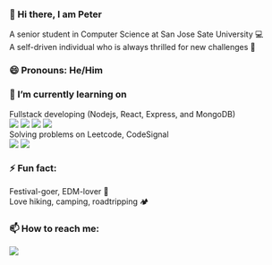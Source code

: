 ### 👋 Hi there, I am Peter
A senior student in Computer Science at San Jose Sate University 💻\
A self-driven individual who is always thrilled for new challenges 👀
### 😄 Pronouns: He/Him
### 🔭 I’m currently learning on
Fullstack developing (Nodejs, React, Express, and MongoDB)\
<img src="https://img.shields.io/badge/Node.js-339933?style=for-the-badge&logo=nodedotjs&logoColor=white" />
<img src="https://img.shields.io/badge/React-20232A?style=for-the-badge&logo=react&logoColor=61DAFB" />
<img src="https://img.shields.io/badge/Express.js-000000?style=for-the-badge&logo=express&logoColor=white" />
<img src="https://img.shields.io/badge/MongoDB-4EA94B?style=for-the-badge&logo=mongodb&logoColor=white" />\
Solving problems on Leetcode, CodeSignal\
<img src="https://img.shields.io/badge/-LeetCode-FFA116?style=for-the-badge&logo=LeetCode&logoColor=black" />
<img src="https://img.shields.io/badge/Signal-3A76F0?style=for-the-badge&logo=signal&logoColor=white" />
### ⚡ Fun fact:
Festival-goer, EDM-lover 🎵 \
Love hiking, camping, roadtripping 🏕️ 
### 📫 How to reach me:
<a href="https://www.linkedin.com/in/peterdinh94/" target="_blank" rel="noopener noreferrer"><img src="https://img.shields.io/badge/LinkedIn-0077B5?style=for-the-badge&logo=linkedin&logoColor=white" /></a>

<!--
**peter-dinh-94/peter-dinh-94** is a ✨ _special_ ✨ repository because its `README.md` (this file) appears on your GitHub profile.

Here are some ideas to get you started:

- 🔭 I’m currently working on ...
- 🌱 I’m currently learning ...
- 👯 I’m looking to collaborate on ...
- 🤔 I’m looking for help with ...
- 💬 Ask me about ...
- 📫 How to reach me: ...
- 😄 Pronouns: ...
- ⚡ Fun fact: ...
-->
